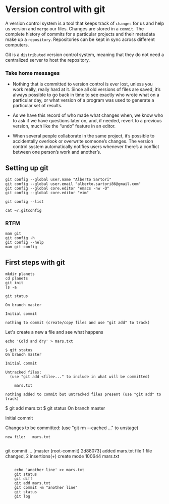 # Version control with git

A version control system is a tool that keeps track of `changes` for
us and help us version and `merge` our files. Changes are stored in a
`commit`. The complete history of commits for a particular projects
and their metadata make up a `repository`. Repositories can be kept in
sync across different computers.

Git is a `distributed` version control system, meaning that they do
not need a centralized server to host the repository.

### Take home messages

- Nothing that is committed to version control is ever lost, unless
  you work really, really hard at it. Since all old versions of files
  are saved, it’s always possible to go back in time to see exactly
  who wrote what on a particular day, or what version of a program was
  used to generate a particular set of results.

- As we have this record of who made what changes when, we know who to
  ask if we have questions later on, and, if needed, revert to a
  previous version, much like the “undo” feature in an editor.

- When several people collaborate in the same project, it’s possible
  to accidentally overlook or overwrite someone’s changes. The version
  control system automatically notifies users whenever there’s a
  conflict between one person’s work and another’s.


## Setting up git

	git config --global user.name "Alberto Sartori"
	git config --global user.email "alberto.sartori86@gmail.com"
	git config --global core.editor "emacs -nw -Q"
	git config --global core.editor "vim"
	
	git config --list

	cat ~/.gitconfig

### RTFM

	man git
	git config -h
	git config --help
	man git-config


## First steps with git

	mkdir planets
	cd planets
	git init
	ls -a
```
git status
```
```
On branch master

Initial commit

nothing to commit (create/copy files and use "git add" to track)
```

Let's create a new a file and see what happens

```
echo 'Cold and dry' > mars.txt
```
```
$ git status
On branch master

Initial commit

Untracked files:
  (use "git add <file>..." to include in what will be committed)

	mars.txt

nothing added to commit but untracked files present (use "git add" to track)
```
$ git add mars.txt 
$ git status
On branch master

Initial commit

Changes to be committed:
  (use "git rm --cached <file>..." to unstage)

	new file:   mars.txt
```
```
git commit
...
[master (root-commit) 2d88073] added mars.txt file
 1 file changed, 2 insertions(+)
 create mode 100644 mars.txt
```

	echo 'another line' >> mars.txt
	git status
	git diff
	git add mars.txt
	git commit -m "another line"
	git status
	git log
